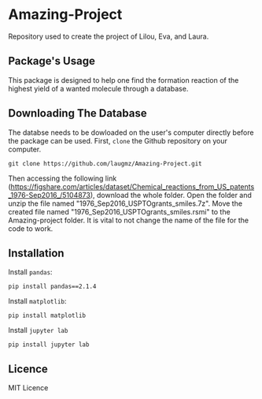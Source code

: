# Amazing-Project
Repository used to create the project of Lilou, Eva, and Laura.

##  Package's Usage
This package is designed to help one find the formation reaction of the highest yield of a wanted molecule through a database.

## Downloading The Database
The databse needs to be dowloaded on the user's computer directly before the package can be used.
First, `clone` the Github repository on your computer.
```
git clone https://github.com/laugmz/Amazing-Project.git
```

Then accessing the following link (https://figshare.com/articles/dataset/Chemical_reactions_from_US_patents_1976-Sep2016_/5104873), download the whole folder.
Open the folder and unzip the file named "1976_Sep2016_USPTOgrants_smiles.7z". Move the created file named "1976_Sep2016_USPTOgrants_smiles.rsmi" to the Amazing-project folder. 
It is vital to not change the name of the file for the code to work.

## Installation
Install `pandas`:
```
pip install pandas==2.1.4
```
Install `matplotlib`:
```
pip install matplotlib
```
Install `jupyter lab`
```
pip install jupyter lab
```

## Licence 
MIT Licence
